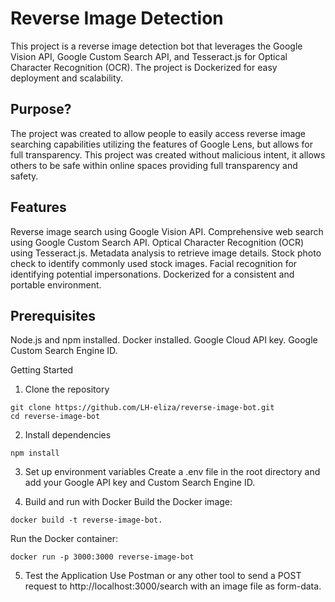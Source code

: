 # Reverse Image Detection 

This project is a reverse image detection bot that leverages the Google Vision API, Google Custom Search API, and Tesseract.js for Optical Character Recognition (OCR). The project is Dockerized for easy deployment and scalability.

## Purpose?

The project was created to allow people to easily access reverse image searching capabilities utilizing the features of Google Lens, but allows for full transparency. This project was created without malicious intent, it allows others to be safe within online spaces providing full transparency and safety. 

## Features
Reverse image search using Google Vision API.
Comprehensive web search using Google Custom Search API.
Optical Character Recognition (OCR) using Tesseract.js.
Metadata analysis to retrieve image details.
Stock photo check to identify commonly used stock images.
Facial recognition for identifying potential impersonations.
Dockerized for a consistent and portable environment.

## Prerequisites
Node.js and npm installed.
Docker installed.
Google Cloud API key.
Google Custom Search Engine ID.

Getting Started
1. Clone the repository
```
git clone https://github.com/LH-eliza/reverse-image-bot.git
cd reverse-image-bot
```

2. Install dependencies 
```
npm install
```

3. Set up environment variables
Create a .env file in the root directory and add your Google API key and Custom Search Engine ID.


4. Build and run with Docker
Build the Docker image:

```
docker build -t reverse-image-bot.
```
Run the Docker container:
```
docker run -p 3000:3000 reverse-image-bot
```

5. Test the Application
Use Postman or any other tool to send a POST request to http://localhost:3000/search with an image file as form-data.
